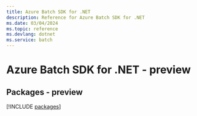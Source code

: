 ```yaml
---
title: Azure Batch SDK for .NET
description: Reference for Azure Batch SDK for .NET
ms.date: 03/04/2024
ms.topic: reference
ms.devlang: dotnet
ms.service: batch
---
```

# Azure Batch SDK for .NET - preview
## Packages - preview
[!INCLUDE [packages](batch-index.md)]